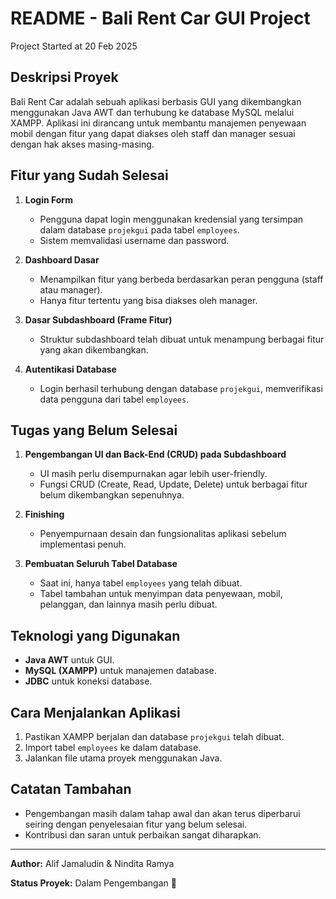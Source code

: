 # README - Bali Rent Car GUI Project
Project Started at 20 Feb 2025

## Deskripsi Proyek
Bali Rent Car adalah sebuah aplikasi berbasis GUI yang dikembangkan menggunakan Java AWT dan terhubung ke database MySQL melalui XAMPP. Aplikasi ini dirancang untuk membantu manajemen penyewaan mobil dengan fitur yang dapat diakses oleh staff dan manager sesuai dengan hak akses masing-masing.

## Fitur yang Sudah Selesai
1. **Login Form**
   - Pengguna dapat login menggunakan kredensial yang tersimpan dalam database `projekgui` pada tabel `employees`.
   - Sistem memvalidasi username dan password.
   
2. **Dashboard Dasar**
   - Menampilkan fitur yang berbeda berdasarkan peran pengguna (staff atau manager).
   - Hanya fitur tertentu yang bisa diakses oleh manager.
   
3. **Dasar Subdashboard (Frame Fitur)**
   - Struktur subdashboard telah dibuat untuk menampung berbagai fitur yang akan dikembangkan.
   
4. **Autentikasi Database**
   - Login berhasil terhubung dengan database `projekgui`, memverifikasi data pengguna dari tabel `employees`.

## Tugas yang Belum Selesai
1. **Pengembangan UI dan Back-End (CRUD) pada Subdashboard**
   - UI masih perlu disempurnakan agar lebih user-friendly.
   - Fungsi CRUD (Create, Read, Update, Delete) untuk berbagai fitur belum dikembangkan sepenuhnya.
   
2. **Finishing**
   - Penyempurnaan desain dan fungsionalitas aplikasi sebelum implementasi penuh.
   
3. **Pembuatan Seluruh Tabel Database**
   - Saat ini, hanya tabel `employees` yang telah dibuat.
   - Tabel tambahan untuk menyimpan data penyewaan, mobil, pelanggan, dan lainnya masih perlu dibuat.

## Teknologi yang Digunakan
- **Java AWT** untuk GUI.
- **MySQL (XAMPP)** untuk manajemen database.
- **JDBC** untuk koneksi database.

## Cara Menjalankan Aplikasi
1. Pastikan XAMPP berjalan dan database `projekgui` telah dibuat.
2. Import tabel `employees` ke dalam database.
3. Jalankan file utama proyek menggunakan Java.

## Catatan Tambahan
- Pengembangan masih dalam tahap awal dan akan terus diperbarui seiring dengan penyelesaian fitur yang belum selesai.
- Kontribusi dan saran untuk perbaikan sangat diharapkan.

---

**Author:** Alif Jamaludin & Nindita Ramya

**Status Proyek:** Dalam Pengembangan 🚧

